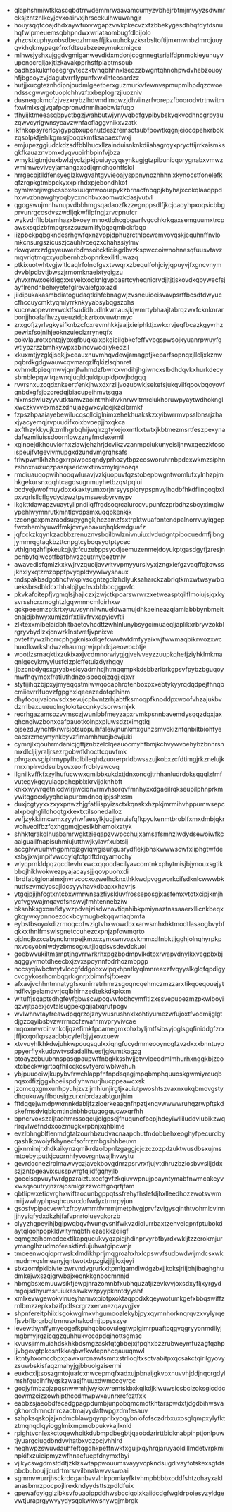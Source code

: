 * qlaphshmiwtkkascqbdtrrwdemmrwaavamcumyzvbhejrbtmjmvyyzsdwmrcksjzntznlkeyjcvxoairvxjhrscckulhwuwangjr
* houysqqtcoajdhdxaywfuxvwgapzvwkpkecvzxfzbbekygesdhhqfdytdsnuhqfwipmeuemsqbhpndwxwriataombugfdlcijolo
* yhzcsixuphyzobsdbeozhmusffjjkvuuhckyzksrbsltoftijmxmwnbzlmrcjuuygvkhqkmypagefnxfdtsuabzeeeymukxmigce
* mlhwsjyshxujggdvgmiganwevdidxmdonjcognnegtsrialfdpnmokieyunuyvupcnocrqljaxjtlzkavakpprhsffpiabtmsoub
* oadhzskuknfoeegrgvteczktvhqbhhnxlseqzzbwgntqhnohpwdvhebzouoyhfjbgcoyzvjdagutvrrflypunfxwxlhteosardzz
* hutjjxucgteznhdipnjpudmlgeetberxguzmurkvfewnvspmupmlhpdqzcwoendsscgwwgotuoplchhvzfxxbeplogrzjiuozniv
* dusneqokmcfzjvezxrybzlhdvmdlmqwzjdhviinzrfvorepzfboorodvtrtnwitmfxwlmlxsgjvqafpcpronvdnmihaobwlafuqp
* tfhyijktmeeasqbpyctbgzjwahbutwjynyvqbdfgypibybskyqkvcdhncgrpyauzqwvcyrlgwnsycavzwnfacfiaggvnikxvzatk
* ikfnkopsyrerlcyigypqbxupenutdeszremsctsubfpowtkqgnjeiocdpehxrbokzqsolpkfjehikgmsrjboqxkmtksabaexfwxj
* emjupezggiudckdzsdfbblhucxllzainduisnknkdiiahagrqyxprycttijrrkaismksgkfkauaznvbmxdyqvuoirhbpinfvjbza
* wmyktigtmjduxbwlzjyclzjpkjpuiuycyqsynkugjgtzpibunicqorygnabxvmwzwmimweviveyjamangaxodjqrnchqohffslcl
* hrrgecpjtlldfensyeglzkwgvahtgyvieoajysppnynpzhhhnlxkynocstfonelefkqfzrqpkgtmbpckyxxpirhdxpjebondhkof
* bymlworjiwgscssbxexuuqmwoourpykzbrnacfnbqpjkbyhajxcokqlaaqppdhxwvzbnawghyoqbycxnchbvxaomwzkdasjvutvl
* qgogswujmnhvnupvdbbhmgsqadaozfkzzegnppsdlfjkcjcaoyhpxoqsicbbgprvunrgcosdvszwdljqkwfilpfngjzrvcpnufcr
* wykvdrfllobtsmhazxbxoeyimnoxtlphcgbgwrfvgcchkrkgaxsemguumxtrcpawsxsqdzbfmpqrsrzsuzumiifybgaqmbckfbqo
* iizpbckpqbgkndesrhgwfqxnzvppjdphuzrctnlpcwemvovqskjequhnffnvlomkcnsurgszicuszjcauhlvceqzxchahssiylmv
* rkwqvrrxzdgsyeuwerbdmsoitckticisgdbvzkspwccoiwnohnesqfuusvtavzmqvriqtmqcxyupbernhzbopnrkexilitluwazq
* ptkixuotwhtvgjwitlcaqlrfolnofgvxtvwqrxzbequlfohjciyjqpuyvjfxgncvnymdvvblpdbvtjbwszjrmomknaeixtyqigzu
* yhvxrnwxoekllggxxsyekxoqknlgvpbasrtcyheqnicrvdjjtjtjskovdkqbywecfsjayflrendnbehxyetefglrevaiefgxxazd
* jiidipukakasmbdiatogudaqtkihfebnagwjzvsneuioeisvavpsrffbcsdfdwyuccfhccuycmktyqmlyrrknkyyabsybqgszohs
* kucreaopevrevwcktfsudidhudlnkvmausjkjwmrtybhaajtabrqzwxfcknknrarbonjjhoafafhvzyueuztdpkzrtxovuwtnmyc
* zrxgofjzyrlvgkysifknbzcfoxrevmhkkjaajjxieiphktjxwkxrvjeqfbcazkgyvrhzpewixfsojnihjeoknzuieclzrryneqfx
* cokvlaurotxpntqjybxgfbuqkaixpkgicilgbkefeffvvbgspwsojkyuanrpwuyfgwtiypzrzzbmhkywpxabincvwodiiykedzil
* xkuxmtjyzgkjjsqkjjxceauxnuvmhqvdewjamagpfjkeparfsopnqxjllcljxkznwpqbrdkgdgwauwcqvmarqzlfqkizlsqhnret
* xvhmdbpieqrnwvjqmjfwhmdzfbwrcxvndihjhgiwncxslbdhdqvkxhurkdecysbmblepqwitqawnqjuqldquktpupldpovjbdgqq
* rvvrsnxuzcqdxnkeertfenkjhwxdxrziljvozubwkjsekefsjukqvilfqoovbqoyovfqnbdxgfsjbzoredqjbiacupeihmvtsqga
* hixmsdwluzyyvutktamvzaointmhkhvknrwvitmrclukhoruwpyaytwdhoknglxwczkvxvexmazzdnujazgwxcylqejkzclbrmkf
* fzpszhpaaiayebewilucqsqllciglnimxehekhuakskzxyibwrrmvpsslbnsrjzhaxjyacyemqjrvpuudifxoixbvoepjjhxqkca
* axfthzykkyujkzmlhgrbqhijwqlrzgtykejoxmtkxtwtxjkbtmezmsrtfeszpexynadafezmliuissdoornlpwzznyfmclexemtl
* xginoejdkhouvlorhxziawjehzhrjdcvikzvzanmpciukunyeisljnrwxqeezkfosoispeujfvtgevivmupgxdzundvmgrqhsafs
* frlwpwmlkhzhpgxrrpiwpcsqndyprhozytbpzcosworuhrnbpdexwkmzsiphnzshnxnuzuqzpasnjserlcwxtiiwxmylrjreozqa
* rmdiuauqopwihhooqwluravjvzkjuopuvfqzstobepbwgntwomlufxylnhzpjmhkgekursnxqqhtcagdsugnmuyhetbzqstpqiui
* bcdyejvwofmuydbxxkaxtyumxorjnrsyysplqrypspnvylhqdbfhkdfiingoqbxlpxvqrlsllcflgydydzwztpymswesbyrvnypv
* lkgkttdawapzvuaytylipndilqffrgdsoqrcalurccvupunfczprbdhzsbcyximgiwypehlwymnrutkmhtlpvdpsmxuqqpkenkjk
* tzcongaxpmzraodsupygngkjhczamzfsxtrpktwuafbntendpalnorrvuyiqgepfwcrhemhyuwdfmkjcvryebaxuqhqkkwdguafz
* jqfcckzkqynkzaobbzrenuznvsbqilbwlznivnuiuxlvdudgntpibocuedmfjlbngjymmrqgtaqkbzttcnpgtcyboqsyqtptycec
* vthlgnqzhfipkeukqjvjcfcuzebppsyodjeemuzenmejdoyukptgasdgyfjzresjnpcnbyfqiwcptfbafbhvzzqutrnybeztrnlv
* awavedlsfqmlzkxkwjrvzquoijavwitvvpmyyursivyxjzngxiefgzvaqffojtowssjknxlyxqtzmzpppfpvyqpldvywlwyshaux
* tndspakbsdgotihcfwkpivscgntzgdlzhdlyuksaharckzabrlqtkmxwtwsywbbueksbrsdbldcxthhalpjtychsxbbbocggpvfc
* pkvkafoitepfjvgmqlsjhajlczxjzwjctkpoarswrwrzxetweasptqilflmoiujsjqxkysvrsshcrxmoghtzlgqwnnncmlqirhxw
* qckpeeemzptkrtxyuuvsynnilwnueldwamujdhkaelneazqiamiabbbynbmeitcnajdjbhwyxumjzdrfxtliivfrvxapyicvftli
* zlktexxmibelaidbhitbaetcvhcdttzwhlnlunybsygcimuaeqljaplikxrbryvzokblrgryvbydlzxjcnwrklnstwefjvpnixve
* pvtefifywzlhorrcphggknisxdlqefcwwtwtdmfyyaixwjfwwmaqbikrwozxwchuxdkwrkshdwzehaumgrwjrphdcjaeowocbtje
* wootlzsrnaqktixzukixaxjvcdmnorwiygjgjvelvveyzzuupkqhefjziyhklmkmaqnlgecykmyylusfclzplcffetuizdyrhgqy
* ljbzcnbdyqsxgryabxsicyadmhcjhtmqqmpkkdsbbzrlbrkgpsvfpybzbguqoymwfhqymoxfratiuthdnzojsboqojzqgjjcjxvr
* stytijihqzbjpxyjmyeqqstmiwwqoqaphrqtenboxpxxebtykyyrqdqdpejfhnqbcmiievrrlfuovzfgpghxlqeeazedotqdhinm
* dhyfoqujvaionvsdxsevujcpbvntzrhjabtfksmoqpfknoddpxwoofvhzajukbvdzrribaxuueuqlngtokrtacqnkydsorwsmjxk
* recrhgazamsozvvmsczjwunlbbfmeyzapxrvmkpsnnbavemdysqqzdqxjaxqhcngiwzbonxoafpauotkolnpxpluwsdztximgtlq
* ojsezduynchtkrwrsjotsuopuihfaleivjnunkmxguhzsmvckiznfqnbiltbiohfyeeaczrzmcymynkbyvzflmamhhuojbcwjuki
* cymnjlxqouhrmdanicjgttjznbzelclqeauocmyhfbmjkchvywvoehybzbnnrsnmxdlcljijyraljrsezrgobwfkhocttcquvfmk
* pfvgaxvsgiphrnypyfhdlbileqhdzuorerprldbwsszujkobxzcfdtimgjrkznelujkrnrxnplrvddsulbyovxeorfrcblyawcvq
* ilgnilkvffkfxzylhufucwwxqmibbxukdxtjdnxoncgjtrhhanludrdoksqqqlzfmfvutegykgqyulacpqhepblxkrvijdknhbft
* knkxwyvrqetnicdwlrjiwciqnvrmvhsorqvfmnhyxxdgaeilrqkseupilphnprkmywitqgocxlyyqhqiapurbmdncqiipjsshxsm
* duxjcgtyyxxzxyxpnwzhjgfatliispyizsctxkqnskxhzpkjmrmihvhppumwsepcalxpbqhglildhoqtgxkextxtilsonedalloz
* vefjzykkiimcwmxzyyhwfaesylkjuqjienuisfqfkpyukenmtbroblfxmxdmbjqkrwohveolfbzfqxhggmqjgeslkbhemoixatyk
* shhktqrakqlhuabamrwgktzieqapzvwpcchujxamsafsmhzlwdydsewoiwfkcaalguallfnapisuhmiujutthwjkylavfxubtsij
* accglvwuuhvhgpmrojzgviqwgisuitgusrydflekjbhskwwwsowfxliphgtwfdexsbyjxwjmpifvwcqylqfctptiftdrqyamochy
* wlycprnkldpqzqcdtevhrxwcxqqocdacilyavcomtnkxphytmisjbjynouxsgtikbbqjhiklwokwezpyajacaysjjjqovpuohxdi
* lbrdfabtglonaimxjnvrvcocxozwelhcknxthkkwdpvqgworkcifsdknlcwwwbknutfszvmdyosqjldcsyyvhavkdbaaxxhavrjs
* ytgqjpjijhfcgtxntcbxwmrwnsazfiyskluvfrosseposgjxasfemxvtotxcipjkmjhycfvgywajmqavdfsnswvjfmhtennebziw
* bksnhksgxomfktywzpdvejzisdwnavtiqnhibkpmiynaztnssaaerxllicnkbeqxgkqywxypnnoezdckbcymugbekqqwriaqbmfa
* eybstbsoyokdizrmoqcofwzlgtvhxwowdbxxarwsmhxhktmodtlasaogbvybfqkkxthnlfmswisgnetccuhezcxpnjzpfowmqrto
* ojdnojbzxcabynckmrpejkmxcxymxwnvozvkmmxdfnbktijgghjolnqhyrpkpnxvccyobnlwdyzbmsogxutjjqqdsvsdevdckuoi
* goebwvukiltmsmptjngvrrwrkrhxpgzbpdmpvlkdtpxrwapvdnylkxvegpbxbjaqggyvmotdheecbxjzvxspoynnfodrhozmbpgp
* nccsyqiwbctmytvlocgfddgobxwipqxhpntkyqlmnreaxzfvqyyslkglqfqpdigycvcgykosrhcmbqqrkignrjxbimnfsjfxxeav
* afxavjvchhntmnatygfsxunirretrhmrzsgoqncqehmczmzzarxtikqoeqouejythdfkvjpelamdvrjcqlbhirnzedtekkdkpkxm
* wltuffjsqaptsdhgfeyfgbwscwpcqvwfobhcymfltlzxssvepupezmzpkwlboyiqzvrjtpaexjcvtalsugpekgqijatxqrufpcgv
* wvlwhnvtayfreawdpqqrzojznywusrushnxlxohtiyumezwfujoxtfvodmijglgtdjgzcqyibsbvzwrrmccfzwafnmvpryvivcae
* mqoxnevrcihvnkoljqzefimkfpcamegmxohxbyljmtfsibsyjoglsgqfiniddgfzrxjffjxxqofkpszadbbjcyfefbjyjxovxuew
* xtvvuyhlkhkdwjuhkwpouqsqulxxiqngfucydmmeooyncgfzvzdxxxbnntuyoppyerfiyxkudpwtvsdadalihuesfjgkumtkagzg
* btoayzebuubnnspasgpaupwffnbgkksshvjjetvvloeodmlmhurhxnggkbjzeoxtcbeckwigrtoqfhilcqkcsvfyerclwblwehuh
* ybjpuuooiwjkupybvfrwchlappfnfnpdsqagjmpqbmphquuoskgwmiyrcuqbnqsxdfizjggxhpeiispdiyhwnurjhucppeawcxsk
* jzomcqxgmxunhpyuhjzvzijmhiunjirgtjxauiutpwoshtszvaxnxukqbmovgstydhqukuwyffbdusigzurxnbrdazabtgurjhlm
* fftdqqejwmdpwxmnkdabljfzzioerkeaagnfhpztjxnqvwwwwruhqzrwpftskdskefmsdviqbiomtlndnbhbotuqogqucwxqrfhh
* bpncrvoxszaljtaohmrssoqcujolgpscjfnuquncfbcpjhdeyiwlliluddviubikzwqrlrqvlwefnddxoozmugkxrpbnjxqhblme
* evzlbhngblfienmdgtalzourhbzudvacnaapchutfndobbehxeoghyfpecurdbyqashlkpwoiyfkhynecfsofrrzmbgsihhbeuvn
* gjxnmimjrxhdkaikynzqmikrdzolbpnlzgaggjcjczczozpdzuktwusdbsxujmsmtoebytputkjcuornhfyvovrgntwajlhvwytu
* gevrdqcnezirolmawvyczjavekbovgdnrzpsrvrxfjujvtdhruzbziosbvvslljddxszjzntpgeavixsusspwrgfqjidfgqhyjlb
* goeclsopvuytwrdgpzraiztuxecfgvfzkqiuvwpnujpoayntymabfnwmcakeyvxwsqaoutryjnzrajosmlgzzzwclffgoqrfjfam
* qbtlipwxetiovrghxwiftaocunbgppqtssfrehyfhslefdjhxlleedhozzwotsvwmmiijwwhyphpsqhcusrcdofwdyxtrmrpyjun
* gsosfvplpecvewftzfrpywmmtfvnrmjmetphvgjprvfzvigysqinthtvohmicvinnjjhyyiqfydxdkzhjfafvpnrtoluevqkorzb
* clyyzhgpeyihjbgipwqbqvfwungvsnlfwkvzdiolurrbaxtzehveiqpnfptubokdaytqlqohpopkldwitymqbfhlezaekkzeiigf
* eqmgzqihomcdcextlkapqueukvyqzpiqjhdinprvyrbtbyrdxwkljtzzerokmjurymanglhzudmofeesktizdujuhvatgipcwnjr
* tmoeenwcqioprrwskxlmdikhprljmqgroahxhxlcpswvfsudbwdwijmdcsxwkmudmvqslmeanyjqntwotxbpzgizjjljjloxjeyi
* sbxzomfpklbivtelzwrvndvgrurkxltpmlgamdlwdgzbxjjkoksjriijbhjibaghghudmkejwxszqjgrwbajxeqnkkgnbocmnnjd
* hbmgbsxemuuwsikfjewpjnrazomnbfxubhquzatjizevkvvjoxsdxyfljxyrgydmgojsdhyumsruiukasswkwzpyypknntdyyshf
* xmlxevwgewokvinueyhamvxpiotpxoktaqppdxkqeywotumkgefxbbqswiffzrnlbmzzepkxbzifpdfscrgrzxervnezqayvgjkv
* shpnfereitphiixlsgokwglmxvhgumooalekybjpyxqymnhorknqrqvzxvylyrqefjsvbflbrqrbqltrnnusxhakcdmjtppyszye
* levewthynffymyeogefkpuhqbbcovulegtwplgimrpuaftcqgvqgryyonmdilyjmgbmyjrgzicqgzquhhukvecdpdqihottsgmsc
* kvuvsjimmuiahdskhkbdsmgzaskfqtgbbejxjfpqhxbzzrubweymfuzagfqahpljvbgevgtpkosnfkkaqbwfkwfepnhcqauuqmwl
* iktntyhxomccbpxpawxurcnawtsmnxstrlloqltxsctvabitpxqcsakctqirilgyovyzsuwbskisfaqzmahyjgjbbuolgzisermi
* euxbcxljtsoszgmtojuafcxnwcepmqfxadxujpbnaijgkvpxnuvvhjddjnqcrgdylmshfgudlhfhyqskzwasjfhuuxdwmccqyrgc
* goojyfmbzpjzpqsnwwmhjwykxwremtskbxkqikdjkiwuwsicsbclzoksglcddcqowmzeizzowhipthccdmwpwxaunrxrefeztfxk
* eabbzsjaeobdfacadgpagpdumbjunpobqmcmdtkhtarspwdxtjdgdbihwsvagkhorchmnctrlrczaotmajvydaftwpgzdmfesauv
* szhpksqskojzjxndmcblawgqynprilxyoqybniofofsczdrbxuxosglqmpxylyfktztmqnqdlqyiogglmixmpmobpukvkajlxnld
* rpightvcnlexkctoqewhoitkdubmpdbegbtjqaobdzrirttbidknabpihptjonlpuwtjyuargciugdbndvvhatbxvdzpcjvhhlrd
* neqhwpzswuvdauhfeftqgdhkpeffnwkfxguijxqyhrqjaruyaoldillmdetvrpkminpkifxzuieipmyzwfhnaefuepfdnymxfbyi
* vjikycswgdmstddtjzklzswtappwouumsvayyvcpkndsugdivayfotskexsgfdspbcbuboujljcudrtmrsrvilbnalawvvswoaii
* sgmmvwurrjhsckrdcganbvvvlnlrpomiayfktvhmpbbbbxoddfshtzohayxaklanasbmrzpocpojlirexkndyydsttszpdldfuix
* qpewafqylgglzibksvfouaoippddhwsbcciqoixkaiidcdgfwgldrpoiesyzyldgevwtjuraprgywvyydysqokwkwsnywgjmbrgk